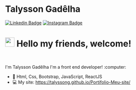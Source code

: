 <h1> Talysson Gadêlha</h1>


[![Linkedin Badge](https://img.shields.io/badge/-Linkedin-6633cc?style=for-the-badge&logo=Linkedin&logoColor=white&link=https://www.linkedin.com/in/talysson-gadêlha-a174561b3/)](https://www.linkedin.com/in/talysson-gadêlha-a174561b3/)
[![Instagram Badge](https://img.shields.io/badge/-Instagram-6633cc?style=for-the-badge&logo=Instagram&logoColor=white&link=https://www.instagram.com/talyssongadelha/?hl=pt-br)](https://www.instagram.com/talyssongadelha/?hl=pt-br) 



# <img src="https://media.giphy.com/media/hvRJCLFzcasrR4ia7z/giphy.gif" width="30px"> Hello my friends, welcome! <br>
<br>
<p>
I'm Talysson Gadêlha
I'm a front end  developer! :computer:
</p>

- 🚀 Html, Css, Bootstrap, JavaScript, ReactJS
- 💻 My site: https://talyssong.github.io/Portifolio-Meu-site/
